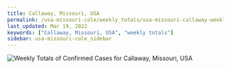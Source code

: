 ```yaml
---
title: Callaway, Missouri, USA
permalink: /usa-missouri-cole/weekly_totals/usa-missouri-callaway-weekly_totals.html
last_updated: Mar 19, 2022
keywords: ["Callaway, Missouri, USA", "weekly totals"]
sidebar: usa-missouri-cole_sidebar
---
```


![Weekly Totals of Confirmed Cases for Callaway, Missouri, USA](/covid_tracker/images/graphs/usa-missouri-callaway-weekly_totals_graph.png)
